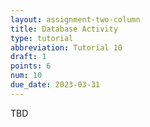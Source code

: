 ```yaml
---
layout: assignment-two-column
title: Database Activity
type: tutorial
abbreviation: Tutorial 10
draft: 1
points: 6
num: 10
due_date: 2023-03-31
---
```

TBD